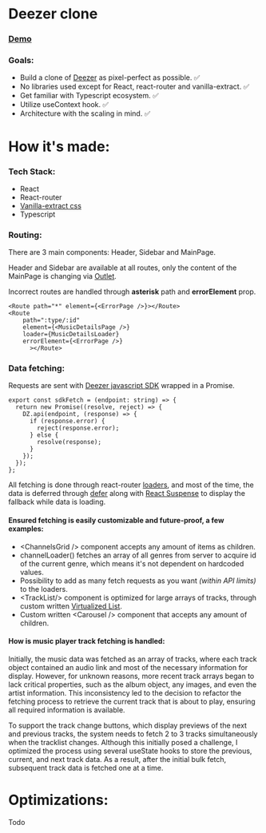 # Deezer clone

### [Demo](https://clonedeezer.netlify.app/)

### Goals:

- Build a clone of [Deezer](https://www.deezer.com) as pixel-perfect as possible. ✅
- No libraries used except for React, react-router and vanilla-extract. ✅
- Get familiar with Typescript ecosystem. ✅
- Utilize useContext hook. ✅
- Architecture with the scaling in mind. ✅

# How it's made:

### Tech Stack:

- React
- React-router
- [Vanilla-extract css](https://github.com/vanilla-extract-css/vanilla-extract)
- Typescript

### Routing:

There are 3 main components: Header, Sidebar and MainPage.

Header and Sidebar are available at all routes, only the content of the MainPage is changing via [Outlet](https://reactrouter.com/en/main/components/outlet).

Incorrect routes are handled through <b>asterisk</b> path and <b>errorElement</b> prop.

```
<Route path="*" element={<ErrorPage />}></Route>
<Route
    path=":type/:id"
    element={<MusicDetailsPage />}
    loader={MusicDetailsLoader}
    errorElement={<ErrorPage />}
      ></Route>
```

### Data fetching:

Requests are sent with [Deezer javascript SDK](https://developers.deezer.com/sdk/javascript) wrapped in a Promise.

```
export const sdkFetch = (endpoint: string) => {
  return new Promise((resolve, reject) => {
    DZ.api(endpoint, (response) => {
      if (response.error) {
        reject(response.error);
      } else {
        resolve(response);
      }
    });
  });
};
```

All fetching is done through react-router [loaders](https://reactrouter.com/en/main/route/loader), and most of the time, the data is deferred through [defer](https://reactrouter.com/en/main/guides/deferred) along with [React Suspense](https://react.dev/reference/react/Suspense) to display the fallback while data is loading.

#### Ensured fetching is easily customizable and future-proof, a few examples:

- <ChannelsGrid /\> component accepts any amount of items as children.
- channelLoader() fetches an array of all genres from server to acquire id of the current genre, which means it's not dependent on hardcoded values.
- Possibility to add as many fetch requests as you want <i>(within API limits)</i> to the loaders.
- <TrackList/\> component is optimized for large arrays of tracks, through custom written [Virtualized List](https://www.patterns.dev/vanilla/virtual-lists/).
- Custom written <Carousel /\> component that accepts any amount of children.

#### How is music player track fetching is handled:

Initially, the music data was fetched as an array of tracks, where each track object contained an audio link and most of the necessary information for display. However, for unknown reasons, more recent track arrays began to lack critical properties, such as the album object, any images, and even the artist information. This inconsistency led to the decision to refactor the fetching process to retrieve the current track that is about to play, ensuring all required information is available.

To support the track change buttons, which display previews of the next and previous tracks, the system needs to fetch 2 to 3 tracks simultaneously when the tracklist changes. Although this initially posed a challenge, I optimized the process using several useState hooks to store the previous, current, and next track data. As a result, after the initial bulk fetch, subsequent track data is fetched one at a time.


# Optimizations:

Todo
